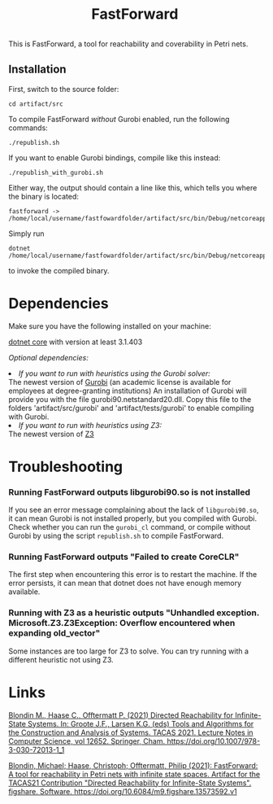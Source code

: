 <div style="display: flex; align-items: center; justify-content: center;">
  <h1>FastForward&nbsp;</h1>
</div>


This is FastForward,
a tool for reachability and coverability in Petri nets.

## Installation

First, switch to the source folder:
```
cd artifact/src
```

To compile FastForward <i>without</i> Gurobi enabled, run the following commands:
```
./republish.sh
```

If you want to enable Gurobi bindings, compile like this instead:

```
./republish_with_gurobi.sh
```

Either way, the output should contain a line like this, which tells you where the binary is located:

```
fastforward -> /home/local/username/fastfowardfolder/artifact/src/bin/Debug/netcoreapp3.1/fastforward.dll
```

Simply run 
```
dotnet /home/local/username/fastfowardfolder/artifact/src/bin/Debug/netcoreapp3.1/fastforward.dll
``` 

to invoke the compiled binary.

# Dependencies

Make sure you have the following installed on your machine:

<a href="https://dotnet.microsoft.com/">dotnet core</a> with version at least 3.1.403

<i> Optional dependencies: </i>
<li>
<i>If you want to run with heuristics using the Gurobi solver: </i><br> The newest version of <a href="https://www.gurobi.com/">Gurobi</a> (an academic license is available for employees at degree-granting institutions)
  An installation of Gurobi will provide you with the file gurobi90.netstandard20.dll. Copy this file to the folders 'artifact/src/gurobi'
  and 'artifact/tests/gurobi' to enable compiling with Gurobi.
</li>
<li>
<i>If you want to run with heuristics using Z3:</i><br>
The newest version of <a href="https://github.com/Z3Prover/z3">Z3</a>
</li>

# Troubleshooting

### **Running FastForward outputs libgurobi90.so is not installed**
If you see an error message complaining about the lack of `libgurobi90.so`,
it can mean Gurobi is not installed properly, but you compiled with Gurobi.
Check whether you can run the `gurobi_cl` command, or compile without Gurobi by using the script `republish.sh` to compile FastForward.

### **Running FastForward outputs "Failed to create CoreCLR"**

The first step when encountering this error is to restart the machine.
If the error persists, it can mean that dotnet does not have enough memory available.

### **Running with Z3 as a heuristic outputs "Unhandled exception. Microsoft.Z3.Z3Exception: Overflow encountered when expanding old_vector"**

Some instances are too large for Z3 to solve.
You can try running with a different heuristic not using Z3.

# Links

<a href="https://link.springer.com/chapter/10.1007%2F978-3-030-72013-1_1">Blondin M., Haase C., Offtermatt P. (2021) Directed Reachability for Infinite-State Systems. In: Groote J.F., Larsen K.G. (eds) Tools and Algorithms for the Construction and Analysis of Systems. TACAS 2021. Lecture Notes in Computer Science, vol 12652. Springer, Cham. https://doi.org/10.1007/978-3-030-72013-1_1</a>

<a href="https://figshare.com/articles/software/FastForward_A_tool_for_reachability_in_Petri_nets_with_infinite_state_spaces_Artifact_for_the_TACAS21_Contribution_Directed_Reachability_for_Infinite-State_Systems_/13573592">Blondin, Michael; Haase, Christoph; Offtermatt, Philip (2021): FastForward: A tool for reachability in Petri nets with infinite state spaces. Artifact for the TACAS21 Contribution "Directed Reachability for Infinite-State Systems". figshare. Software. https://doi.org/10.6084/m9.figshare.13573592.v1 </a>
